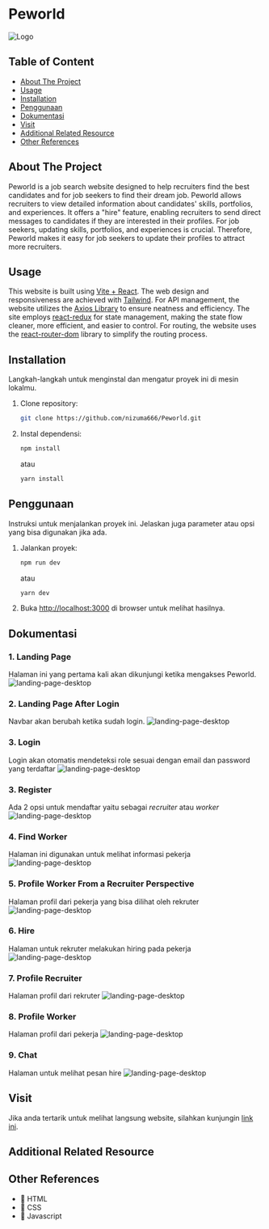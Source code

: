 # Peworld
![Logo](src/assets/icons/logo-png.png)

## Table of Content

- [About The Project](#about-the-project)
- [Usage](#usage)
- [Installation](#installation)
- [Penggunaan](#penggunaan)
- [Dokumentasi](#dokumentasi)
- [Visit](#visit)
- [Additional Related Resource](#additional-related-resource)
- [Other References](#other-references)

## About The Project
Peworld is a job search website designed to help recruiters find the best candidates and for job seekers to find their dream job. Peworld allows recruiters to view detailed information about candidates' skills, portfolios, and experiences. It offers a "hire" feature, enabling recruiters to send direct messages to candidates if they are interested in their profiles. For job seekers, updating skills, portfolios, and experiences is crucial. Therefore, Peworld makes it easy for job seekers to update their profiles to attract more recruiters.

## Usage
This website is built using [Vite + React](https://vitejs.dev/). The web design and responsiveness are achieved with [Tailwind](https://tailwindcss.com/). For API management, the website utilizes the [Axios Library](https://axios-http.com/) to ensure neatness and efficiency. The site employs [react-redux](https://react-redux.js.org/) for state management, making the state flow cleaner, more efficient, and easier to control. For routing, the website uses the [react-router-dom](https://reactrouter.com/en/main) library to simplify the routing process.

## Installation

Langkah-langkah untuk menginstal dan mengatur proyek ini di mesin lokalmu.

1. Clone repository:
    ```bash
    git clone https://github.com/nizuma666/Peworld.git
    ```
2. Instal dependensi:
    ```bash
    npm install
    ```
    atau
    ```bash
    yarn install
    ```

## Penggunaan

Instruksi untuk menjalankan proyek ini. Jelaskan juga parameter atau opsi yang bisa digunakan jika ada.

1. Jalankan proyek:
    ```bash
    npm run dev
    ```
    atau
    ```bash
    yarn dev
    ```
2. Buka [http://localhost:3000](http://localhost:3000) di browser untuk melihat hasilnya.

## Dokumentasi
### 1. Landing Page
Halaman ini yang pertama kali akan dikunjungi ketika mengakses Peworld.
![landing-page-desktop](/public/doc-peworld/landing-page-before-login.png)
### 2. Landing Page After Login
Navbar akan berubah ketika sudah login.
![landing-page-desktop](public/doc-peworld/landing-page-after-login.png)
### 3. Login
Login akan otomatis mendeteksi role sesuai dengan email dan password yang terdaftar
![landing-page-desktop](public/doc-peworld/login.png)
### 3. Register
Ada 2 opsi untuk mendaftar yaitu sebagai *recruiter* atau *worker*
![landing-page-desktop](public/doc-peworld/register-worker.png)
### 4. Find Worker
Halaman ini digunakan untuk melihat informasi pekerja
![landing-page-desktop](public/doc-peworld/find-worker-after-login.png)
### 5. Profile Worker From a Recruiter Perspective
Halaman profil dari pekerja yang bisa dilihat oleh rekruter
![landing-page-desktop](public/doc-peworld/worker-profile-in-recuiter-accesss.png)
### 6. Hire
Halaman untuk rekruter melakukan hiring pada pekerja 
![landing-page-desktop](public/doc-peworld/send-hire.png)
### 7. Profile Recruiter
Halaman profil dari rekruter
![landing-page-desktop](public/doc-peworld/profile-recruiter.png)
### 8. Profile Worker
Halaman profil dari pekerja
![landing-page-desktop](public/doc-peworld/profile-worker.png)
### 9. Chat
Halaman untuk melihat pesan hire
![landing-page-desktop](public/doc-peworld/receive-hire-message-in-worker-access.png)

## Visit
Jika anda tertarik untuk melihat langsung website, silahkan kunjungin [link ini](https://crud-react-tailwind-roan.vercel.app/). 

## Additional Related Resource

## Other References
- :rocket: HTML
- :rocket: CSS
- :rocket: Javascript

